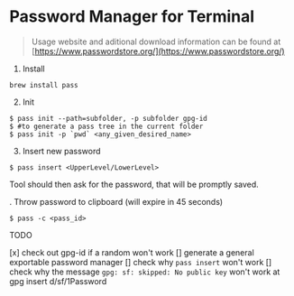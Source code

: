 # Password Manager for Terminal 

> Usage website and aditional download information can be found at [https://www.passwordstore.org/](https://www.passwordstore.org/)

1. Install 

```
brew install pass
```

2. Init 

```
$ pass init --path=subfolder, -p subfolder gpg-id
$ #to generate a pass tree in the current folder 
$ pass init -p `pwd` <any_given_desired_name> 
```

3. Insert new password
```
$ pass insert <UpperLevel/LowerLevel> 
```
Tool should then ask for the password, that will be promptly saved.




. Throw password to clipboard (will expire in 45 seconds)
```
$ pass -c <pass_id>
```


TODO 

[x] check out gpg-id if a random won't work
[] generate a general exportable password manager 
[] check why `pass insert` won't work
[] check why the message `gpg: sf: skipped: No public key` won't work at gpg insert d/sf/1Password


